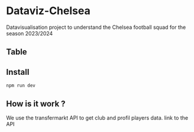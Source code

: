 # Dataviz-Chelsea

Datavisualisation project to understand the Chelsea football squad for the season 2023/2024

## Table



## Install
`npm run dev`

## How is it work ?
We use the transfermarkt API to get club and profil players data.
link to the API